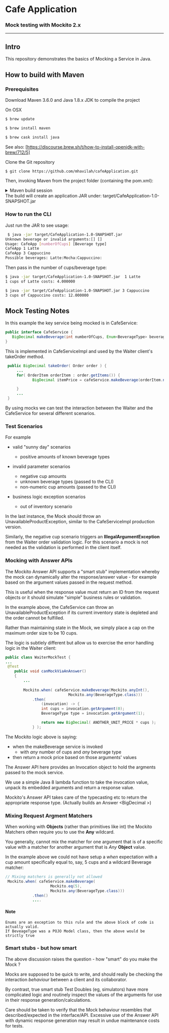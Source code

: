 # Cafe Application
### Mock testing with Mockito 2.x

----

## Intro
 
This repository demonstrates the basics of Mocking a Service in Java.




## How to build with Maven

### Prerequisites

Download Maven 3.6.0 and Java 1.8.x JDK to compile the project

On OSX
```bash
$ brew update

$ brew install maven

$ brew cask install java
```
See also:
[https://discourse.brew.sh/t/how-to-install-openjdk-with-brew/712/5]

Clone the Git repository

```bash
$ git clone https://github.com/mhavilah/cafeApplication.git
```
Then, invoking Maven from the project folder (containing the pom.xml):

<details>
<summary>Maven build session</summary>

```bash
 $ cd cafeApplication
 $ mvn clean test package 
[INFO] Scanning for projects... 
[INFO]
[INFO] -----------------< com.thesolutionlab:CafeApplication\>----------------- 
[INFO] Building cafedemo 1.0-SNAPSHOT 
[INFO]
--------------------------------[ jar ]---------------------------------
[INFO] 
[INFO] --- maven-clean-plugin:2.5:clean (default-clean) @ CafeApplication --- 
[INFO] Deleting
/Users/mhavilah/projects/sydneytrains/experiments/CafeApplication/target
[INFO] 
[INFO] --- maven-resources-plugin:2.6:resources (default-resources) @ CafeApplication --- 
[INFO] Using 'UTF-8' encoding to copy filtered resources. 
[INFO] Copying 0 resource 
[INFO] 
[INFO] ---
maven-compiler-plugin:3.8.0:compile (default-compile) @ CafeApplication
--- 
[INFO] Changes detected - recompiling the module! 
[INFO] Compiling 8 source files to
/Users/mhavilah/projects/sydneytrains/experiments/CafeApplication/target/classes
[INFO] 
[INFO] --- maven-resources-plugin:2.6:testResources (default-testCompile) @ CafeApplication --- 
[INFO] Changes detected - recompiling the module! 
[INFO] Compiling 3 source files to
/Users/mhavilah/projects/experiments/CafeApplication/target/test-classes
[INFO] 
[INFO] --- maven-surefire-plugin:2.22.1:test (default-test) @ CafeApplication --- 
[INFO] 
[INFO]
------------------------------------------------------- 
[INFO] T E S T S
[INFO] ------------------------------------------------------- 
[INFO]
Running com.thesolutionlab.WaiterMockTest 
[INFO] Tests run: 4, Failures: 0, Errors: 0, Skipped: 0, Time elapsed: 0.332 s - in
com.thesolutionlab.WaiterMockTest 
[INFO] Running com.thesolutionlab.WaiterTest 
[INFO] Tests run: 2, Failures: 0, Errors:
0, Skipped: 0, Time elapsed: 0 s - in com.thesolutionlab.WaiterTest
[INFO] Running com.thesolutionlab.CafeAppTest 
CLI Output: Unknown beverage or invalid arguments:[] [] 
Usage: CafeApp [numberOfCups] [Beverage type] 
CafeApp 1 Latte 
CafeApp 3 Capp 
Possible beverages:Latte:Mocha:Cappuccino:

CLI Output:
Unknown beverage or invalid arguments:[1] [Coke]
Usage:
CafeApp [numberOfCups] [Beverage type]
CafeApp 1 Latte
CafeApp 3 Capp
Possible beverages:  Latte:Mocha:Cappuccino:

CLI Output:
Unknown beverage or invalid arguments:[1] []
Usage:
CafeApp [numberOfCups] [Beverage type]
CafeApp 1 Latte
CafeApp 3 Capp
Possible beverages:  Latte:Mocha:Cappuccino:

CLI Output:
Unknown beverage or invalid arguments:[A] [Latte]
Usage:
CafeApp [numberOfCups] [Beverage type]
CafeApp 1 Latte
CafeApp 3 Capp
Possible beverages:  Latte:Mocha:Cappuccino:

CLI Output:
1 cups of Latte costs: 4.000000

[INFO] Tests run: 6, Failures: 0, Errors: 0, Skipped: 0, Time elapsed: 0.003 s - in com.thesolutionlab.CafeAppTest
[INFO] 
[INFO] Results:
[INFO] 
[INFO] Tests run: 12, Failures: 0, Errors: 0, Skipped: 0
[INFO] 
[INFO] 
[INFO] --- maven-resources-plugin:2.6:resources (default-resources) @ CafeApplication ---
[INFO] Using 'UTF-8' encoding to copy filtered resources.
[INFO] Copying 0 resource
[INFO] 
[INFO] --- maven-compiler-plugin:3.8.0:compile (default-compile) @ CafeApplication ---
[INFO] Nothing to compile - all classes are up to date
[INFO] 
[INFO] --- maven-resources-plugin:2.6:testResources (default-testResources) @ CafeApplication ---
[INFO] Using 'UTF-8' encoding to copy filtered resources.
[INFO] skip non existing resourceDirectory /Users/mhavilah/projects/experiments/CafeApplication/src/test/resources
[INFO] 
[INFO] --- maven-compiler-plugin:3.8.0:testCompile (default-testCompile) @ CafeApplication ---
[INFO] Nothing to compile - all classes are up to date
[INFO] 
[INFO] --- maven-surefire-plugin:2.22.1:test (default-test) @ CafeApplication ---
[INFO] Skipping execution of surefire because it has already been run for this configuration
[INFO] 
[INFO] --- maven-jar-plugin:3.1.1:jar (default-jar) @ CafeApplication ---
[INFO] Building jar: /Users/mhavilah/projects/experiments/CafeApplication/target/CafeApplication-1.0-SNAPSHOT.jar
[INFO] 
[INFO] --- maven-shade-plugin:1.4:shade (default) @ CafeApplication ---
[INFO] Replacing original artifact with shaded artifact.
[INFO] Replacing /Users/mhavilah/projects/experiments/CafeApplication/target/CafeApplication-1.0-SNAPSHOT.jar with /Users/mhavilah/projects/experiments/CafeApplication/target/CafeApplication-1.0-SNAPSHOT-shaded.jar
[INFO] ------------------------------------------------------------------------
[INFO] BUILD SUCCESS
[INFO] ------------------------------------------------------------------------
[INFO] Total time:  3.359 s
[INFO] Finished at: 2019-03-01T16:55:07+11:00
[INFO] ------------------------------------------------------------------------
```
</details>
The build will create an application JAR under:
target/CafeApplication-1.0-SNAPSHOT.jar

### How to run the CLI

Just run the JAR to see usage:

```bash
 $ java -jar target/CafeApplication-1.0-SNAPSHOT.jar 
Unknown beverage or invalid arguments:[] [] 
Usage: CafeApp [numberOfCups] [Beverage type]
CafeApp 1 Latte 
CafeApp 3 Cappuccino 
Possible beverages: Latte:Mocha:Cappuccino:
```

Then pass in the number of cups/beverage type:

```bash
$ java -jar target/CafeApplication-1.0-SNAPSHOT.jar  1 Latte 
1 cups of Latte costs: 4.000000
```

```bash
$ java -jar target/CafeApplication-1.0-SNAPSHOT.jar 3 Cappuccino 
3 cups of Cappuccino costs: 12.000000
```

## Mock Testing Notes

In this example the key service being mocked is in CafeService:

```java
public interface CafeService {
   BigDecimal makeBeverage(int numberOfCups, Enum<BeverageType> beverageType);
}
```

This is implemented in CafeServiceImpl and used by the Waiter client's
takeOrder method.

```java
 public BigDecimal takeOrder( Order order ) { 
     ...
     for( OrderItem orderItem : order.getItems()) {
            BigDecimal itemPrice = cafeService.makeBeverage(orderItem.numberOfCups, orderItem.beverageType);

     }
     ...
 }
```

By using mocks we can test the interaction between the Waiter and the
CafeService for several different scenarios. 

### Test Scenarios

For example
- valid "sunny day" scenarios
  - positive amounts of known beverage types
  
- invalid parameter scenarios
  - negative cup amounts
  - unknown beverage types (passed to the CLI)
  - non-numeric cup amounts (passed to the CLI)
  
- business logic exception scenarios
  - out of inventory scenario
  
In the last instance, the Mock should throw an
UnavailableProductException, similar to the CafeServiceImpl production 
version.

Similarly, the negative cup scenario triggers an
**IllegalArgumentException** from the Waiter order validation logic. For
this scenario a mock is not needed as the validation is performed in the
client itself.

### Mocking with Answer APIs

The Mockito Answer API supports a "smart stub" implementation whereby
the mock can dynamically alter the response/answer value - for example
based on the argument values passed in the request method.

This is useful when the response value must return an ID from the
request objects or it should simulate "simple" business rules or
validation.

In the example above, the CafeService can throw an
UnavailableProductException if its current inventory state is depleted
and the order cannot be fulfilled.

Rather than maintaining state in the Mock, we simply place a cap on the
maximum order size to be 10 cups. 

The logic is subtlely different but
allow us to exercise the error handling logic in the Waiter client:


```java
public class WaiterMockTest {
...
 @Test
    public void canMockViaAnAnswer()
    {
        ...
    
        Mockito.when( cafeService.makeBeverage(Mockito.anyInt(), 
                            Mockito.any(BeverageType.class)))
            .then( 
                (invocation) -> {
                int cups = invocation.getArgument(0);
                BeverageType type = invocation.getArgument(1);

                return new BigDecimal( ANOTHER_UNIT_PRICE * cups );
            } );
```

The Mockito logic above is saying:

- when the makeBeverage service is invoked
  - with *any* number of cups and *any* beverage type
-  then return a mock price based on those arguments' values

The Answer API here provides an Invocation object to hold the argments
passed to the mock service.

We use a simple Java 8 lambda function to take the invocation value,
unpack its embedded arguments and return a response value.

Mockito's Answer API takes care of the typecasting etc to return the
appropriate response type. (Actually builds an Answer &lt;BigDecimal
&gt;)

### Mixing Request Argment Matchers

When working with **Objects** (rather than primitives like int) the
Mockito Matchers othen require you to use the **Any** wildcard.

You generally, cannot mix the matcher for one argument that is of a
specific value with a matcher for another argument that is *Any* 
**Object** value.

In the example above we could not have setup a *when* expectation with a
cup amount specifically equal to, say, 5 cups and a wildcard Beverage
matcher:

```java
// Mixing matchers is generally not allowed
 Mockito.when( cafeService.makeBeverage(
                    Mockito.eq(5), 
                    Mockito.any(BeverageType.class)))
            .then()
            ....
````

#### Note
```
Enums are an exception to this rule and the above block of code is actually valid.
If BeveageType was a POJO Model class, then the above would be strictly true
```



### Smart stubs - but how smart

The above discussion raises the question - how "smart" do you make the
Mock ?

Mocks are supposed to be quick to write, and should really be checking
the interaction *behaviour* between a client and its collaborator.

By contrast, true smart stub Test Doubles (eg, simulators) have more
complicated logic and routinely inspect the values of the arguments for
use in their response generation/calculations.


Care should be taken to verify that the Mock behaviour resembles that
described/expected in the interface/API. Excessive use of the Answer API
with dynamic response generation may result in undue maintenance costs
for tests.

